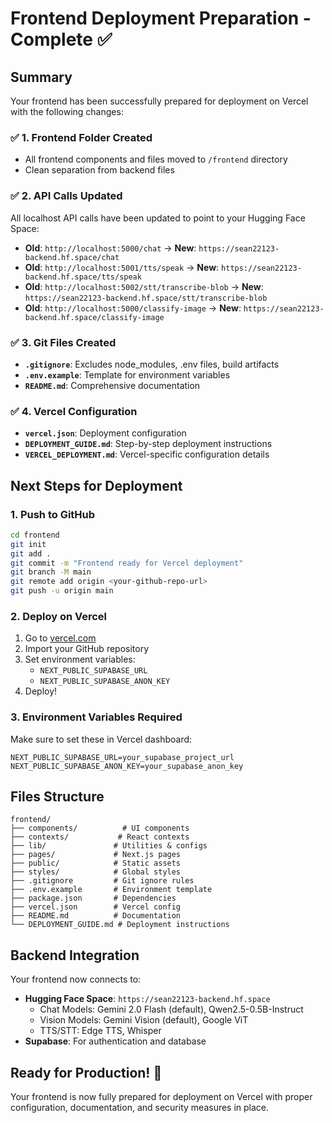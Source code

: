 # Frontend Deployment Preparation - Complete ✅

## Summary

Your frontend has been successfully prepared for deployment on Vercel with the following changes:

### ✅ 1. Frontend Folder Created
- All frontend components and files moved to `/frontend` directory
- Clean separation from backend files

### ✅ 2. API Calls Updated
All localhost API calls have been updated to point to your Hugging Face Space:
- **Old**: `http://localhost:5000/chat` → **New**: `https://sean22123-backend.hf.space/chat`
- **Old**: `http://localhost:5001/tts/speak` → **New**: `https://sean22123-backend.hf.space/tts/speak`
- **Old**: `http://localhost:5002/stt/transcribe-blob` → **New**: `https://sean22123-backend.hf.space/stt/transcribe-blob`
- **Old**: `http://localhost:5000/classify-image` → **New**: `https://sean22123-backend.hf.space/classify-image`

### ✅ 3. Git Files Created
- **`.gitignore`**: Excludes node_modules, .env files, build artifacts
- **`.env.example`**: Template for environment variables
- **`README.md`**: Comprehensive documentation

### ✅ 4. Vercel Configuration
- **`vercel.json`**: Deployment configuration
- **`DEPLOYMENT_GUIDE.md`**: Step-by-step deployment instructions
- **`VERCEL_DEPLOYMENT.md`**: Vercel-specific configuration details

## Next Steps for Deployment

### 1. Push to GitHub
```bash
cd frontend
git init
git add .
git commit -m "Frontend ready for Vercel deployment"
git branch -M main
git remote add origin <your-github-repo-url>
git push -u origin main
```

### 2. Deploy on Vercel
1. Go to [vercel.com](https://vercel.com)
2. Import your GitHub repository
3. Set environment variables:
   - `NEXT_PUBLIC_SUPABASE_URL`
   - `NEXT_PUBLIC_SUPABASE_ANON_KEY`
4. Deploy!

### 3. Environment Variables Required
Make sure to set these in Vercel dashboard:
```
NEXT_PUBLIC_SUPABASE_URL=your_supabase_project_url
NEXT_PUBLIC_SUPABASE_ANON_KEY=your_supabase_anon_key
```

## Files Structure
```
frontend/
├── components/          # UI components
├── contexts/           # React contexts
├── lib/               # Utilities & configs
├── pages/             # Next.js pages
├── public/            # Static assets
├── styles/            # Global styles
├── .gitignore         # Git ignore rules
├── .env.example       # Environment template
├── package.json       # Dependencies
├── vercel.json        # Vercel config
├── README.md          # Documentation
└── DEPLOYMENT_GUIDE.md # Deployment instructions
```

## Backend Integration
Your frontend now connects to:
- **Hugging Face Space**: `https://sean22123-backend.hf.space`
  - Chat Models: Gemini 2.0 Flash (default), Qwen2.5-0.5B-Instruct
  - Vision Models: Gemini Vision (default), Google ViT
  - TTS/STT: Edge TTS, Whisper
- **Supabase**: For authentication and database

## Ready for Production! 🚀

Your frontend is now fully prepared for deployment on Vercel with proper configuration, documentation, and security measures in place.
